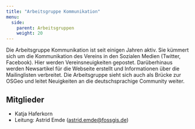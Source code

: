 ```yaml
---
title: "Arbeitsgruppe Kommunikation"
menu:
  side:
    parent: Arbeitsgruppen
    weight: 20
---
```


Die Arbeitsgruppe Kommunikation ist seit einigen Jahren aktiv. Sie kümmert sich um die Kommunikation des Vereins in den Sozialen Medien (Twitter, Facebook). Hier werden Vereinsneuigkeiten gepostet. Darüberhinaus werden Newsartikel für die Webseite erstellt und Informationen über die Mailinglisten verbreitet. Die Arbeitsgruppe sieht sich auch als Brücke zur OSGeo und leitet Neuigkeiten an die deutschsprachige Community weiter.


## Mitglieder
- Katja Haferkorn
- Leitung: Astrid Emde (astrid.emde@fossgis.de)
